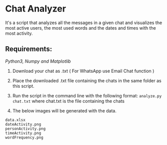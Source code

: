 # Chat Analyzer

It's a script that analyzes all the messages in a given chat and visualizes the most active users, the most used words and the dates and times with the most activity.

## Requirements:

_Python3, Numpy and Matplotlib_

1. Download your chat as .txt ( For WhatsApp use Email Chat function )

2. Place the downloaded .txt file containing the chats in the same folder as this script.

3. Run the script in the command line with the following format:
`analyze.py chat.txt` where chat.txt is the file containing the chats

4. The below images will be generated with the data.

```
data.xlsx
dateActivity.png
personActivity.png
timeActivity.png
wordFrequency.png
```

